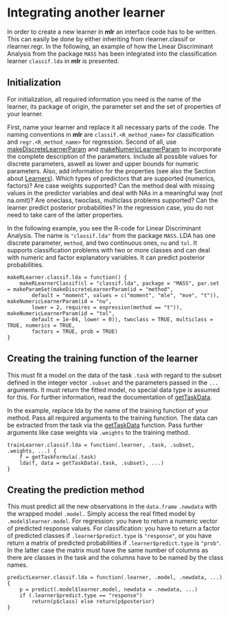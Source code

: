 Integrating another learner
===========================

In order to create a new learner in **mlr** an interface code has to be written. This can
easily be done by either inheriting from rlearner.classif or rlearner.regr. In the following, 
an example of how the Linear Discriminant Analysis from the package ``MASS`` has been 
integrated into the classification learner ``classif.lda`` in **mlr** is presented.

Initialization
--------------

For initialization, all required information you need is the name of the learner, its package 
of origin, the parameter set and the set of properties of your learner.

First, name your learner and replace it all necessary parts of the code. The naming conventions 
in **mlr** are ``classif.<R_method_name>`` for classification and ``regr.<R_method_name>`` for 
regression. Second of all, use [makeDiscreteLearnerParam](http://berndbischl.github.io/ParamHelpers/man/LearnerParam.html) and [makeNumericLearnerParam](http://berndbischl.github.io/ParamHelpers/man/LearnerParam.html) to incorporate 
the complete description of the parameters. Include all possible values for discrete parameters, aswell 
as lower and upper bounds for numeric parameters. Also, add information for the properties (see also 
the Section about [Learners](learner.md)). Which types of predictors that are supported (numerics, factors)? 
Are case weights supported? Can the method deal with missing values in the predictor variables and deal with 
NAs in a meaningful way (not na.omit)? Are oneclass, twoclass, multiclass problems supported? Can the 
learner predict posterior probabilities? In the regression case, you do not need to take care of the 
latter properties.

In the following example, you see the R-code for Linear Discriminant Analysis. The name is 
``"classif.lda"`` from the package ``MASS``. LDA has one discrete parameter, ``method``, and two 
continuous ones, ``nu`` and ``tol``. It supports classification problems with two or more classes and 
can deal with numeric and factor explanatory variables. It can predict posterior probabilities.


```splus
makeRLearner.classif.lda = function() {
    makeRLearnerClassif(cl = "classif.lda", package = "MASS", par.set = makeParamSet(makeDiscreteLearnerParam(id = "method", 
        default = "moment", values = c("moment", "mle", "mve", "t")), makeNumericLearnerParam(id = "nu", 
        lower = 2, requires = expression(method == "t")), makeNumericLearnerParam(id = "tol", 
        default = 1e-04, lower = 0)), twoclass = TRUE, multiclass = TRUE, numerics = TRUE, 
        factors = TRUE, prob = TRUE)
}
```


Creating the training function of the learner
---------------------------------------------

This must fit a model on the data of the task ``.task`` with regard to the subset defined in the 
integer vector ``.subset`` and the parameters passed in the ``...`` arguments. It must return the 
fitted model, no special data type is assumed for this. For further information, read the 
documentation of [getTaskData](http://berndbischl.github.io/mlr/man/getTaskData.html).

In the example, replace lda by the name of the training function of your method. Pass all 
required arguments to the training function. The data can be extracted from the task via the 
[getTaskData](http://berndbischl.github.io/mlr/man/getTaskData.html) function. Pass further arguments like case weights via ``.weights`` to the training method.


```splus
trainLearner.classif.lda = function(.learner, .task, .subset, .weights, ...) {
    f = getTaskFormula(.task)
    lda(f, data = getTaskData(.task, .subset), ...)
}
```


Creating the prediction method 
------------------------------

This must predict all the new observations in the `data.frame` ``.newdata`` with the wrapped model ``.model.`` 
Simply access the real fitted model by ``.model$learner.model``. For regression: you have to return a 
numeric vector of predicted response values. For classification: you have to return a factor of predicted
classes if ``.learner$predict.type`` is ``"response"``, or you have return a matrix of predicted probabilities if
``.learner$predict.type`` is ``"prob"``. In the latter case the matrix must have the same number of columns as there
are classes in the task and the columns have to be named by the class names.


```splus
predictLearner.classif.lda = function(.learner, .model, .newdata, ...) {
    p = predict(.model$learner.model, newdata = .newdata, ...)
    if (.learner$predict.type == "response") 
        return(p$class) else return(p$posterior)
}
```




